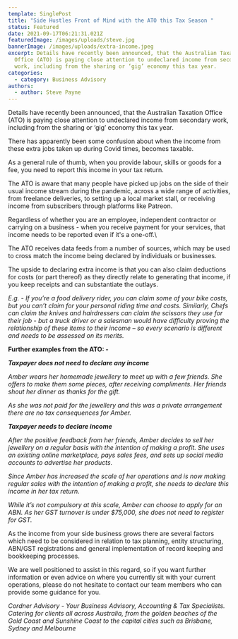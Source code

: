 ```yaml
---
template: SinglePost
title: "Side Hustles Front of Mind with the ATO this Tax Season "
status: Featured
date: 2021-09-17T06:21:31.021Z
featuredImage: /images/uploads/steve.jpg
bannerImage: /images/uploads/extra-income.jpeg
excerpt: Details have recently been announced, that the Australian Taxation
  Office (ATO) is paying close attention to undeclared income from secondary
  work, including from the sharing or ‘gig’ economy this tax year.
categories:
  - category: Business Advisory
authors:
  - author: Steve Payne
---
```

Details have recently been announced, that the Australian Taxation Office (ATO) is paying close attention to undeclared income from secondary work, including from the sharing or ‘gig’ economy this tax year.

There has apparently been some confusion about when the income from these extra jobs taken up during Covid times, becomes taxable.

As a general rule of thumb, when you provide labour, skills or goods for a fee, you need to report this income in your tax return.

The ATO is aware that many people have picked up jobs on the side of their usual income stream during the pandemic, across a wide range of activities, from freelance deliveries, to setting up a local market stall, or receiving income from subscribers through platforms like Patreon.

Regardless of whether you are an employee, independent contractor or carrying on a business - when you receive payment for your services, that income needs to be reported even if it's a one-off.\

The ATO receives data feeds from a number of sources, which may be used to cross match the income being declared by individuals or businesses.

The upside to declaring extra income is that you can also claim deductions for costs (or part thereof) as they directly relate to generating that income, if you keep receipts and can substantiate the outlays.

*E.g. - If you’re a food delivery rider, you can claim some of your bike costs, but you can’t claim for your personal riding time and costs.  Similarly, Chefs can claim the knives and hairdressers can claim the scissors they use for their job - but a truck driver or a salesman would have difficulty proving the relationship of these items to their income – so every scenario is different and needs to be assessed on its merits.*

**Further examples from the ATO: -** 

***Taxpayer does not need to declare any income***

*Amber wears her homemade jewellery to meet up with a few friends. She offers to make them some pieces, after receiving compliments. Her friends shout her dinner as thanks for the gift.*

*As she was not paid for the jewellery and this was a private arrangement there are no tax consequences for Amber.*

***Taxpayer needs to declare income***

*After the positive feedback from her friends, Amber decides to sell her jewellery on a regular basis with the intention of making a profit. She uses an existing online marketplace, pays sales fees, and sets up social media accounts to advertise her products.*

*Since Amber has increased the scale of her operations and is now making regular sales with the intention of making a profit, she needs to declare this income in her tax return.*

*While it’s not compulsory at this scale, Amber can choose to apply for an ABN. As her GST turnover is under $75,000, she does not need to register for GST.*

As the income from your side business grows there are several factors which need to be considered in relation to tax planning, entity structuring, ABN/GST registrations and general implementation of record keeping and bookkeeping processes.

We are well positioned to assist in this regard, so if you want further information or even advice on where you currently sit with your current operations, please do not hesitate to contact our team members who can provide some guidance for you.

*Cordner Advisory - Your Business Advisory, Accounting & Tax Specialists. Catering for clients all across Australia, from the golden beaches of the Gold Coast and Sunshine Coast to the capital cities such as Brisbane, Sydney and Melbourne*